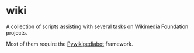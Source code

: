 # wiki

A collection of scripts assisting with several tasks on Wikimedia Foundation projects.

Most of them require the [Pywikipediabot](//www.mediawiki.org/wiki/Manual:Pywikipediabot) framework.
